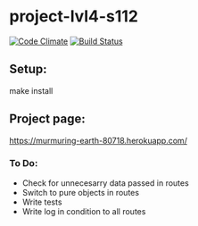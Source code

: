 # project-lvl4-s112

[![Code Climate](https://codeclimate.com/github/iskaldvind/project-lvl4-s112/badges/gpa.svg)](https://codeclimate.com/github/iskaldvind/project-lvl4-s112)
[![Build Status](https://travis-ci.org/iskaldvind/project-lvl4-s112.svg?branch=master)](https://travis-ci.org/iskaldvind/project-lvl4-s112)

## Setup:
make install

## Project page:
https://murmuring-earth-80718.herokuapp.com/

### To Do:
- Check for unnecesarry data passed in routes
- Switch to pure objects in routes
- Write tests
- Write log in condition to all routes